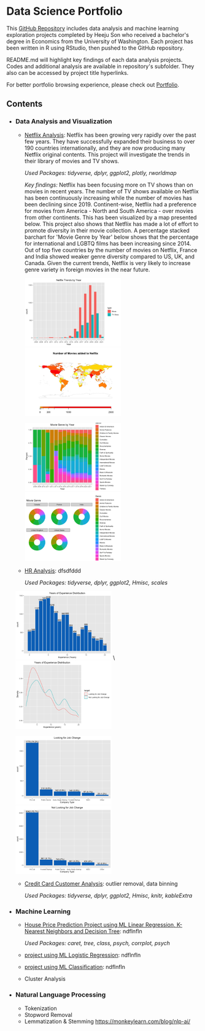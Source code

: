 # Data Science Portfolio

This [GitHub Repository](https://github.com/hheejuice/Heeju_Portfolio) includes data analysis and machine learning exploration projects completed by Heeju Son who received a bachelor's degree in Economics from the University of Washington. Each project has been written in R using RStudio, then pushed to the GitHub repository.

README.md will highlight key findings of each data analysis projects. Codes and additional analysis are available in repository's subfolder. They also can be accessed by project title hyperlinks.

For better portfolio browsing experience, please check out [Portfolio](https://hheejuice.github.io/Heeju_Portfolio/).

## Contents
* ### Data Analysis and Visualization
  * [Netflix Analysis](Netflix-Analysis/Netflix-Analysis.md): Netflix has been growing very rapidly over the past few years. They have successfully expanded their business to over 190 countries internationally, and they are now producing many Netflix original contents. This project will investigate the trends in their library of movies and TV shows. 
  
      *Used Packages: tidyverse, dplyr, ggplot2, plotly, rworldmap*
      
      *Key findings:* Netflix has been focusing more on TV shows than on movies in recent years. The number of TV shows available on Netflix has been continuously increasing while the number of movies has been declining since 2019. Continent-wise, Netflix had a preference for movies from America - North and South America - over movies from other continents. This has been visualized by a map presented below. This project also shows that Netflix has made a lot of effort to promote diversity in their movie collection. A percentage stacked barchart for 'Movie Genre by Year' below shows that the percentage for international and LGBTQ films has been increasing since 2014. Out of top five countries by the number of movies on Netflix, France and India showed weaker genre diversity compared to US, UK, and Canada. Given the current trends, Netflix is very likely to increase genre variety in foreign movies in the near future.
  
    <img src="Netflix-Analysis/Netflix-Analysis_files/figure-html/year-2.png" width="250"> <img src="Netflix-Analysis/Netflix-Analysis_files/figure-html/map-1.png" width="250"> 
  
    <img src="Netflix-Analysis/Netflix-Analysis_files/figure-html/genrebyyear-2.png" width="250"> <img src="Netflix-Analysis/Netflix-Analysis_files/figure-html/genrebycountry-2.png" width="250">  

  * [HR Analysis](HR-Analysis/HR-Analytics.md): dfsdfddd
  
      *Used Packages: tidyverse, dplyr, ggplot2, Hmisc, scales*

  <img src="HR-Analysis/HR-Analytics_files/figure-html/exp-1.png" width="250"> \ <img src="HR-Analysis/HR-Analytics_files/figure-html/yearexp-1.png" width="250">
  
  <img src="HR-Analysis/HR-Analytics_files/figure-html/type-2.png" width="250"> <img src="HR-Analysis/HR-Analytics_files/figure-html/type-3.png" width="250">
  

  
  * [Credit Card Customer Analysis](Credit-card-customer/Credit-Card-Customers.md): outlier removal, data binning
  
      *Used Packages: tidyverse, dplyr, ggplot2, Hmisc, knitr, kableExtra*

* ### Machine Learning
  * [House Price Prediction Project using ML Linear Regression, K-Nearest Neighbors and Decision Tree](Housing-Price-Prediction/Housing-Price-Prediction.md): ndflnfln
    
      *Used Packages: caret, tree, class, psych, corrplot, psych*
      
  * [project using ML Logistic Regression](https://hheejuice.github.io/Heeju_Portfolio/): ndflnfln
  * [project using ML Classification](url): ndflnfln
  * Cluster Analysis
 
* ### Natural Language Processing
  * Tokenization
  * Stopword Removal
  * Lemmatization & Stemming
  https://monkeylearn.com/blog/nlp-ai/
